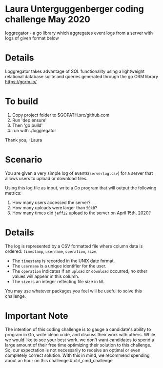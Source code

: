 # Laura Unterguggenberger coding challenge May 2020 
loggregator - a go library which aggregates event logs from a server with logs of given format below 

# Details
Loggregator takes advantage of SQL functionality using a lightweight relational database sqlite and queries generated through the go ORM library https://gorm.io/ 

# To build
1. Copy project folder to $GOPATH.src/github.com
2. Run 'dep ensure'
3. Then 'go build' 
4. run with ./loggregator

Thank you,
-Laura

# Scenario

You are given a very simple log of events(`serverlog.csv`) for a server that allows users to upload or download files.


Using this log file as input, write a Go program that will output the following metrics:
1. How many users accessed the server?
2. How many uploads were larger than `50kB`?
3. How many times did `jeff22` upload to the server on April 15th, 2020?


# Details
The log is represented by a CSV formatted file where column data is ordered: `timestamp`, `username`, `operation`, `size`.

- The `timestamp` is recorded in the UNIX date format.
- The `username` is a unique identifier for the user.
- The `operation` indicates if an `upload` or `download` occurred, no other values will appear in this column.
- The `size` is an integer reflecting file size in `kB`.

You may use whatever packages you feel will be useful to solve this challenge.

# Important Note
The intention of this coding challenge is to gauge a candidate's ability to program in Go, write clean code, and discuss their work with others. While we would like to see your best work, we don't want candidates to spend a large amount of their free time optimizing their solution to this challenge. So, our expectation is not necessarily to receive an optimal or even completely correct solution. With this in mind, we recommend spending about an hour on this challenge.# ctrl_cmd_challenge
